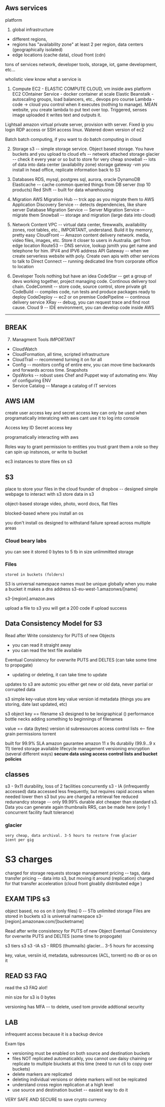 ## Aws services

platform
1) global infrastructure
- different regions,
- regions has "availability zone" at least 2 per region, data centers (geographically isolated)
- edge locations (cache data), cloud front (cdn)

tons of services
  network,
  developer tools,
  storage,
  iot,
  game development,
  etc...

wholistic view
  know what a service is

1) Compute
  EC2 - ELASTIC COMPUTE CLOUD, vm inside aws platform
  EC2 COntainer Service - docker container at scale
  Elastic Beanstalk - autoscaling groups, load balancers, etc., devops pro course
  Lambda - code -> cloud you control when it executes (nothing to manage). MEAN website, you create lambda to put text over top. Triggered, senses image uploaded it writes text and outputs it.

  Lightsail
    amazon virtual private server, provision with server. Fixed ip you login RDP access or SSH access linux. Watered down version of ec2

  Batch
    batch computing, if you want to do batch computing in cloud

2) Storage
  s3 -- simple storage service. Object based storage. You have buckets and you upload to cloud
  efs -- network attached storage
  glacier -- check it every year or so but to store for very cheap
  snowball -- lots of data into data center (availability zone)
  storage gateway -vm you install in head office, replicate information back to S3

3) Databases
  RDS, mysql, postgres sql, aurora, oracle
  DynamoDB
  Elasticache -- cache common queried things from DB server (top 10 products)
  Red Shift -- built for data wharehousing

4) Migration
  AWS Migration Hub -- trck app as you migrate them to AWS
  Application Discovery Service -- detects dependencies, like share server
  Database Migration Service -- 
  Server Migration Service -- migrate them 
  Snowball -- storage and migration (large data into cloud)

5) Network Content
  VPC -- virtual data center, firewwalls, availability zones, root tables, etc., IMPORTANT, understand. Build it by memory, pretty easy
  CloudFront -- Amazon content delivery network. media, video files, images, etc. Store it closer to users in Australia.
    get from edge location
  Route53 -- DNS service, lookup jsmith you get name and telephone for him. IPV4 and IPV6 address
  API Gateway -- when we create serverless website with poly. Create own apis with other services to talk to
  Direct Connect -- running dedicated line from corporate office to location

6) Developer Tools
  nothing but have an idea
  CodeStar -- get a group of devs working together, project managing code. Continous delivery tool chain.
  CodeCommit -- store code, source control, store private git
  CodeBuild -- compiles code, run tests and produce packages ready to deploy
  CodeDeploy -- ec2 or on premise
  CodePipeline -- continous delivery service
  XRay -- debug, you can request trace and find root cause.
  Cloud 9 -- IDE environment, you can develop code inside AWS

--- 
BREAK
---
 7) Managment Tools *IMPORTANT*
  - CloudWatch
  - CloudFormation, all time, scripted infrastructure
  - CloudTrail -- recommend turning it on for all
  - Config -- monitors config of entire env, you can move time backwards and forwards across time. Snapshots
  - OpsWorks -- robust uses Chef and Puppet way of automating env. Way of configuring ENV
  - Service Catalog -- Manage a catalog of IT services






## AWS IAM
create user
  access key and secret access key
    can only be used when programatically interatcing with aws
    cant use it to log into console
  
Access key ID
Secret access key 

programatically interacting with aws


Roles
  way to grant permission to entities you trust
  grant them a role so they can spin up instsnces, or write to bucket

ec3 instances to store files on s3


## S3

place to store your files in the cloud
  founder of dropbox -- designed simple webpage to interact with s3
    store data in s3
  
object-based storage
  video, photo, word docs,
  flat files


blocked-based
  where you install an os

you don't install os
designed to withstand failure
  spread across multiple areas

### Cloud beary labs
  you can see it stored
  0 bytes to 5 tb in size
  unlimmitted storage
  
  ### Files
    stored in buckets (folders)

S3 is universal namespace
  names must be unique globally
  when you make a bucket it makes a dns address
  s3-eu-west-1.amazonws/[name]

  s3-[region].amazon.aws

upload a file to s3 you will get a 200 code if upload success

## Data Consistency Model for S3
Read after Write consistency for PUTS of new Objects
  - you can read it straight away
  - you can read the text file available

Eventual Consistency for overwrite PUTS and DELTES (can take some time to propogate)
  - updating or deleting, it can take time to update

updates to s3 are automic
  you either get new or old data, never partial or corrupted data

s3 simple key-value store
  key
  value
  version id
  metadata (things you are storing, date last updated, etc)

s3 object
  key == filename
  s3 designed to be lexigraphical ()
  performance bottle necks
    adding something to beginnings of filenames
  
  value == data (bytes)
  version id
  subresources
    access control lists <-- fine grain permissions
    torrent

built for 99.9% SLA amazon gaurantee
  amazon 11 x 9s durabiliy (99.9...9 x 11)
  tiered storage available
  lifecycle management
  versioning
  encryption (several different ways)
  **secure data using access control lists and bucket policies**

## classes
  s3 - 9x11 durability, loss of 2 facilities concurrently
  s3 - IA (infrequently accessed) data accessed less frequently, but requires rapid access when needed
    lower then s3 but you are charged a retrieval fee
  reduced redunandcy storage -- only 99.99% durable
    alot cheaper than standard s3. Data you can generate again
    thumbnails RRS, can be made here (only 1 concurrent facility fault tolerance)
  ### glacier
    very cheap, data archival. 3-5 hours to restore from glacier
    1cent per gig

# S3 charges
  charged for
  storage
  requests
  storage management pricing -- tags, 
  data transfer pricing -- data into s3, but moving it around (replication) charged for that
  transfer acceleration (cloud front gloablly distributed edge )


## EXAM TIPS s3
object based, no os on it (only files)
  0 -- 5Tb
  unlimited storage
  Files are stored in buckets
  s3 is universal namespace
s3-[region].amazonaw.com/[bucketname]

Read after write consistency for PUTS of new Object
Eventual Consistency for overwrite PUTS and DELTES (some time to propogate)

s3 tiers
  s3
  s3 -IA
  s3 - RRDS (thumnails)
  glacier... 3-5 hours for accessing

key, value, versiin id, metadata, subresources (ACL, torrent)
no db or os on it

## READ S3 FAQ
  read the s3 FAQ alot!

min size for s3 is 0 bytes

versioning has MFA -- to delete, used tom provide addtional security

## LAB
infrequent access because it is a backup device

Exam tips
- versioning must be enabled on both source and destination buckets
- files NOT replicated automaticalkly, you cannot use daisy chaining or replicate to multiple biuckets at this time (need to run cli to copy over buckets)
- delete markers are replicated
- deleting individual versions or delete markers will not be replcated
- understand cross region replication at a high level
- use source and destination bucket
  -- easiest way to do it

VERY SAFE AND SECURE
  to save crypto currency

